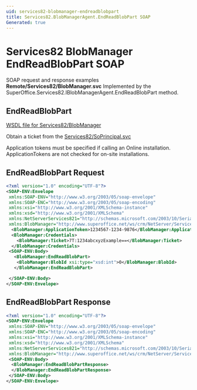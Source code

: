 ```yaml
---
uid: services82-blobmanager-endreadblobpart
title: Services82.BlobManagerAgent.EndReadBlobPart SOAP
Generated: true
---
```


# Services82 BlobManager EndReadBlobPart SOAP

SOAP request and response examples **Remote/Services82/BlobManager.svc**
Implemented by the <see cref="M:SuperOffice.Services82.IBlobManagerAgent.EndReadBlobPart">SuperOffice.Services82.IBlobManagerAgent.EndReadBlobPart</see> method.

## EndReadBlobPart





[WSDL file for Services82/BlobManager](../Services82-BlobManager.md)

Obtain a ticket from the [Services82/SoPrincipal.svc](../SoPrincipal/SoPrincipal.md)

Application tokens must be specified if calling an Online installation. ApplicationTokens are not checked for on-site installations.

## EndReadBlobPart Request

```xml
<?xml version="1.0" encoding="UTF-8"?>
<SOAP-ENV:Envelope
 xmlns:SOAP-ENV="http://www.w3.org/2003/05/soap-envelope"
 xmlns:SOAP-ENC="http://www.w3.org/2003/05/soap-encoding"
 xmlns:xsi="http://www.w3.org/2001/XMLSchema-instance"
 xmlns:xsd="http://www.w3.org/2001/XMLSchema"
 xmlns:NetServerServices821="http://schemas.microsoft.com/2003/10/Serialization/"
 xmlns:BlobManager="http://www.superoffice.net/ws/crm/NetServer/Services82">
  <BlobManager:ApplicationToken>1234567-1234-9876</BlobManager:ApplicationToken>
  <BlobManager:Credentials>
    <BlobManager:Ticket>7T:1234abcxyzExample==</BlobManager:Ticket>
  </BlobManager:Credentials>
 <SOAP-ENV:Body>
   <BlobManager:EndReadBlobPart>
    <BlobManager:BlobId xsi:type="xsd:int">0</BlobManager:BlobId>
   </BlobManager:EndReadBlobPart>

 </SOAP-ENV:Body>
</SOAP-ENV:Envelope>

```


## EndReadBlobPart Response

```xml
<?xml version="1.0" encoding="UTF-8"?>
<SOAP-ENV:Envelope
 xmlns:SOAP-ENV="http://www.w3.org/2003/05/soap-envelope"
 xmlns:SOAP-ENC="http://www.w3.org/2003/05/soap-encoding"
 xmlns:xsi="http://www.w3.org/2001/XMLSchema-instance"
 xmlns:xsd="http://www.w3.org/2001/XMLSchema"
 xmlns:NetServerServices821="http://schemas.microsoft.com/2003/10/Serialization/"
 xmlns:BlobManager="http://www.superoffice.net/ws/crm/NetServer/Services82">
 <SOAP-ENV:Body>
  <BlobManager:EndReadBlobPartResponse>
  </BlobManager:EndReadBlobPartResponse>
 </SOAP-ENV:Body>
</SOAP-ENV:Envelope>

```

